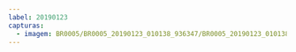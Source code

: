 ```yaml
---
label: 20190123
capturas:
  - imagem: BR0005/BR0005_20190123_010138_936347/BR0005_20190123_010138_936347_stack_51_meteors.jpg
---
```

